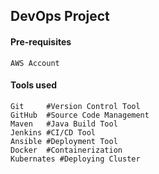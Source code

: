## DevOps Project

#### Pre-requisites
```
AWS Account
```
#### Tools used
```
Git     #Version Control Tool
GitHub  #Source Code Management
Maven   #Java Build Tool
Jenkins #CI/CD Tool
Ansible #Deployment Tool
Docker  #Containerization
Kubernates #Deploying Cluster
```
